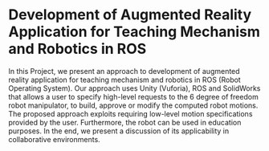 # Development of Augmented Reality Application for Teaching Mechanism and Robotics in ROS
In this Project, we present an approach to development of augmented reality application for teaching mechanism and robotics in ROS (Robot Operating System). Our approach uses Unity (Vuforia), ROS and SolidWorks that allows a user to specify high-level requests to the 6 degree of freedom robot manipulator, to build, approve or modify the computed robot motions. The proposed approach exploits requiring low-level motion specifications provided by the user. Furthermore, the robot can be used in education purposes. In the end, we present a discussion of its applicability in collaborative environments.
